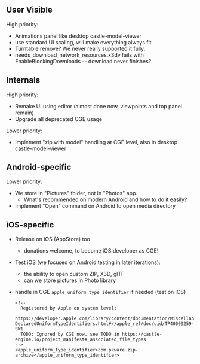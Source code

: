 ## User Visible

High priority:

- Animations panel like desktop castle-model-viewer
- use standard UI scaling, will make everything always fit
- Turntable remove? We never really supported it fully.
- needs_download_network_resources.x3dv fails with EnableBlockingDownloads -- download never finishes?

## Internals

High priority:

- Remake UI using editor (almost done now, viewpoints and top panel remain)
- Upgrade all deprecated CGE usage

Lower priority:

- Implement "zip with model" handling at CGE level, also in desktop castle-model-viewer

## Android-specific

Lower priority:

- We store in "Pictures" folder, not in "Photos" app.
    - What's recommended on modern Android and how to do it easily?
- Implement "Open" command on Android to open media directory

## iOS-specific

- Release on iOS (AppStore) too
  - donations welcome, to become iOS developer as CGE!

- Test iOS (we focused on Android testing in later iterations):
  - the ability to open custom ZIP, X3D, glTF
  - can we store pictures in Photo library

- handle in CGE `apple_uniform_type_identifier` if needed (test on iOS)

      <!--
        Registered by Apple on system level:
        https://developer.apple.com/library/content/documentation/Miscellaneous/Reference/UTIRef/Articles/System-DeclaredUniformTypeIdentifiers.html#//apple_ref/doc/uid/TP40009259-SW1
        TODO: Ignored by CGE now, see TODO in https://castle-engine.io/project_manifest#_associated_file_types
      -->
      <apple_uniform_type_identifier>com.pkware.zip-archive</apple_uniform_type_identifier>
